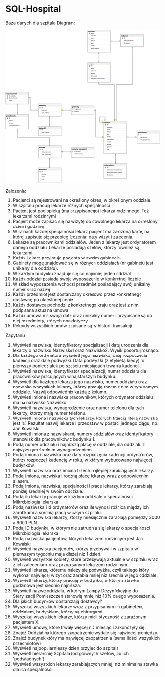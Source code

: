 # SQL-Hospital

Baza danych dla szpitala
Diagram:

![diagram](https://github.com/ZdrzalikPrzemyslaw/SQL-Hospital/blob/master/.github/Database_diagram.png)

Zalozenia:

1. Pacjenci są rejestrowani na określony okres, w określonym oddziale. 
2. W szpitalu pracują lekarze różnych specjalności
3. Pacjent jest pod opieką (ma przypisanego) lekarza rodzinnego.
Też lekarzami rodzinnymi
4. Pacjent może zapisać się na wizytę do dowolnego lekarza na określony dzień i godzinę
5. W ramach każdej specjalności lekarz pacjent ma założoną kartę, na której zapisuje się przebieg leczenia: daty wizyt i zalecenia.
6. Lekarze są pracownikami oddziałów. Jeden z lekarzy jest ordynatorem danego oddziału. Lekarze posiadają szefów, którzy również są lekarzami.
7. Każdy Lekarz przyjmuje pacjenta w swoim gabinecie.
8. Gabinety mogę znajdować się w różnych oddziałach (nr gabinetu jest unikalny dla oddziału).
9. W każdym budynku znajduje się co najmniej jeden oddział
10. Każdy oddział posiada swoje wyposażenie w konkretnej liczbie
11. W skład wyposażenia wchodzi przedmiot posiadający swój unikalny numer oraz nazwę
12. Każdy przedmiot jest dostarczany okresowo przez konkretnego dostawcę po określonej cenie
13. Każdy dostawca pochodzi z konkretnego kraju oraz jest z nim podpisana aktualna umowa 
14. Każda umowa ma swoją datę oraz unikalny numer i przypisane są do niej przedmioty, których ona dotyczy
15. Rekordy wszystkich umów zapisane są w historii transakcji


Zapytania:
1.	Wyświetl nazwiska, identyfikatory specjalizacji i datę urodzenia dla lekarzy o nazwisku Nazwisko1 oraz Nazwisko2. Wynik posortuj rosnąco. 
2.	Dla każdego ordynatora wyświetl jego nazwisko, datę rozpoczęcia kadencji oraz datę podwyżki. Data podwyżki (z etykietą kiedy) to pierwszy poniedziałek po sześciu miesiącach trwania kadencji.
3.	Wyświetl nazwiska, identyfikator specjalizacji, numer oddziału dla pracowników pracujących w najstarszym budynku.
4.	Wyświetl dla każdego lekarza jego nazwisko, numer oddziału oraz nazwiska wszystkich lekarzy, którzy pracują razem z nim w tym samym oddziale. Nazwij odpowiednio każdą z kolumn.
5.	Wyświetl imiona i nazwiska pracowników, których ordynator oddziału ma na nazwisko Nazwisko.
6.	Wyświetl nazwiska, wynagrodzenie oraz numer telefonu dla tych lekarzy, którzy mają numer telefonu.
7.	Wyświetl imiona i nazwiska tych lekarzy, których trzecią literą nazwiska jest ‘a’. Rezultat nazwij lekarze i przedstaw w postaci jednego ciągu, np. Jan Kowalski
8.	Wyświetl imiona z nazwiskami, numery oddziałów oraz identyfikatory stanowisk dla pracowników z budynku 1.
9.	Podaj numer oddziału i najniższą płacę w oddziale, dla oddziału z najwyższym średnim wynagrodzeniem.
10.	Podaj imiona i nazwiska oraz daty rozpoczęcia kadencji ordynatorów, którzy rozpoczęli kadencję w roku, w którym wybudowano najwięcej budynków.
11.	Wyświetl nazwiska oraz imiona trzech najlepiej zarabiających lekarzy.
12.	Podaj imiona, nazwiska i roczną płacę lekarzy wraz z odpowiednim aliasem.
13.	Podaj imiona, nazwiska, specjalności i płace lekarzy, którzy zarabiają poniżej średniej w swoim oddziale.
14.	Podaj ilu lekarzy pracuje w każdym oddziale o specjalności Mikrobiologia lekarska.
15.	Podaj naziwska i id ordynatorów oraz ile wynosi różnica między ich zarobkami a średnią płacą w całym szpitalu.
16.	Wyświetl nazwiska lekarzy, którzy miesięcznie zarabiają pomiędzy 3000 a 9000 PLN.
17.	Podaj ID budynku, w którym nie zatrudnia się lekarzy o specjalnosci Mikrobiologia lekarska.
18.	Podaj nazwiska pacjentów, których lekarzem rodzinnym jest Jan Kowalski
19.	Wyświetl nazwiska pacjentów, którzy przebywali w szpitalu w pierwszym tygodniu maja dłużej niż 1 dzień.
20.	Wyświetl wszystkie kobiety, które przebywają aktualnie w szpitalu wraz z ich zaleceniami oraz przypisanym lekarzem rodzinnym.
21.	Wyświetl lekarza, któremu należy się podwyżka, czyli takiego który wykonał najwięcej wizyt oraz zarabia mniej niż średnia w jego oddziale.
22.	Wyświetl lekarzy, którzy pracują w budynku, w którym stawka godzinowa jest średnio najniższa.
23.	Wyświetl nazwę oddziału, w którym Lampy Dezynfekcyjne do Sterylizacji Pomieszczeń stanowią mniej niż 10% całego wyposażenia.
24.	Dla jakich budynków dostarczają dostawcy?
25.	Wyszukaj wszystkich lekarzy wraz z przypisanym im gabinetem, oddziałem, budynkiem, którzy są chirurgami
26.	Wyszukaj wszystkich lekarzy, którzy mieli styczność z zarażonym pacjentem X.
27.	Wyświetl umowy, które trwały więcej niż miesiąc i zakończyły się.
28. Znajdź Oddział na którego zaopatrzenie wydaje się najwiecej pieniędzy.
29. Znajdź budynek który ma najwięcej zaopatrzenia (suma ilości wszyskich przedmiotów)
30. Wyświetl najpopularnieszy dzien przyjec do szpitala
31. Wyświetl hierarchię Szpitala (od głownych szefów, po ich 'podwładnych')
32. Wyświetl wszystkich lekarzy zarabiających mniej, niż minimalna stawka dla ich specjalności.
